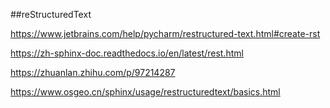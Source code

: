 ##reStructuredText

https://www.jetbrains.com/help/pycharm/restructured-text.html#create-rst

https://zh-sphinx-doc.readthedocs.io/en/latest/rest.html

https://zhuanlan.zhihu.com/p/97214287

https://www.osgeo.cn/sphinx/usage/restructuredtext/basics.html